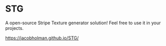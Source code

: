 # STG
A open-source Stripe Texture generator solution!
Feel free to use it in your projects.

https://jacobholman.github.io/STG/
